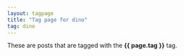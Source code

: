 ```yaml
---
layout: tagpage
title: "Tag page for dino"
tag: dino
---
```


These are posts that are tagged with the **{{ page.tag }}** tag.